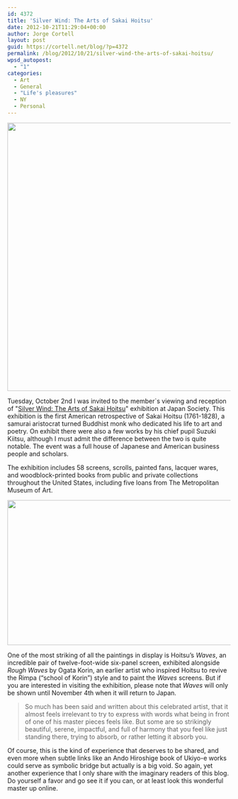 ```yaml
---
id: 4372
title: 'Silver Wind: The Arts of Sakai Hoitsu'
date: 2012-10-21T11:29:04+00:00
author: Jorge Cortell
layout: post
guid: https://cortell.net/blog/?p=4372
permalink: /blog/2012/10/21/silver-wind-the-arts-of-sakai-hoitsu/
wpsd_autopost:
  - "1"
categories:
  - Art
  - General
  - "Life's pleasures"
  - NY
  - Personal
---
```

<img class="aligncenter" title="Panels" src="https://www.moaart.or.jp/art_image.php?in=69art_list_pic1.jpg" alt="" width="804" height="605" />

Tuesday, October 2nd I was invited to the member`s viewing and reception of "<a title="https://www.japansociety.org/event/silver-wind-the-arts-of-sakai-hitsu-1761-1828" href="https://www.japansociety.org/event/silver-wind-the-arts-of-sakai-hitsu-1761-1828" target="_blank">Silver Wind: The Arts of Sakai Hoitsu</a>" exhibition at Japan Society. This exhibition is the first American retrospective of Sakai Hoitsu (1761-1828), a samurai aristocrat turned Buddhist monk who dedicated his life to art and poetry. On exhibit there were also a few works by his chief pupil Suzuki Kiitsu, although I must admit the difference between the two is quite notable. The event was a full house of Japanese and American business people and scholars.

The exhibition includes 58 screens, scrolls, painted fans, lacquer wares, and woodblock-printed books from public and private collections throughout the United States, including five loans from The Metropolitan Museum of Art.

<img class="aligncenter" title="Waves" src="https://sphotos-b.xx.fbcdn.net/hphotos-ash4/s720x720/305003_10151269129163060_2109942237_n.jpg" alt="" width="720" height="327" />

One of the most striking of all the paintings in display is Hoitsu’s _Waves_, an incredible pair of twelve-foot-wide six-panel screen, exhibited alongside _Rough Waves_ by Ogata Korin, an earlier artist who inspired Hoitsu to revive the Rimpa (“school of Korin”) style and to paint the _Waves_ screens. But if you are interested in visiting the exhibition, please note that _Waves_ will only be shown until November 4th when it will return to Japan.

> So much has been said and written about this celebrated artist, that it almost feels irrelevant to try to express with words what being in front of one of his master pieces feels like. But some are so strikingly beautiful, serene, impactful, and full of harmony that you feel like just standing there, trying to absorb, or rather letting it absorb you.

Of course, this is the kind of experience that deserves to be shared, and even more when subtle links like an Ando Hiroshige book of Ukiyo-e works could serve as symbolic bridge but actually is a big void. So again, yet another experience that I only share with the imaginary readers of this blog. Do yourself a favor and go see it if you can, or at least look this wonderful master up online.